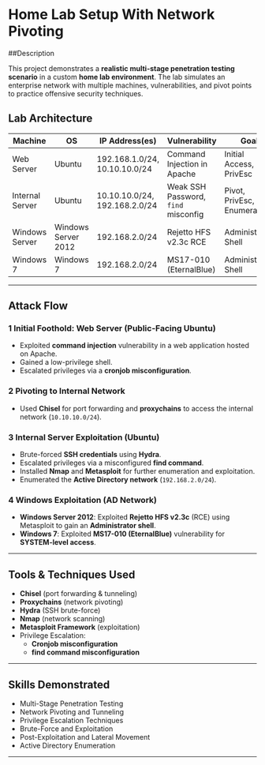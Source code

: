 # Home Lab Setup With Network Pivoting


##Description

This project demonstrates a **realistic multi-stage penetration testing scenario** in a custom **home lab environment**. The lab simulates an enterprise network with multiple machines, vulnerabilities, and pivot points to practice offensive security techniques.

##  Lab Architecture

| Machine | OS            | IP Address(es)                | Vulnerability                  | Goal                       |
| ------- | ------------- | ---------------------------- | ----------------------------- | -------------------------- |
| Web Server | Ubuntu         | 192.168.1.0/24, 10.10.10.0/24   | Command Injection in Apache    | Initial Access, PrivEsc     |
| Internal Server | Ubuntu         | 10.10.10.0/24, 192.168.2.0/24   | Weak SSH Password, `find` misconfig | Pivot, PrivEsc, Enumeration |
| Windows Server | Windows Server 2012 | 192.168.2.0/24                     | Rejetto HFS v2.3c RCE         | Administrator Shell         |
| Windows 7 | Windows 7       | 192.168.2.0/24                     | MS17-010 (EternalBlue)        | Administrator Shell               |

---

##  Attack Flow



### 1️ Initial Foothold: Web Server (Public-Facing Ubuntu)
- Exploited **command injection** vulnerability in a web application hosted on Apache.
- Gained a low-privilege shell.
- Escalated privileges via a **cronjob misconfiguration**.



### 2️ Pivoting to Internal Network
- Used **Chisel** for port forwarding and **proxychains** to access the internal network (`10.10.10.0/24`).



### 3️ Internal Server Exploitation (Ubuntu)
- Brute-forced **SSH credentials** using **Hydra**.
- Escalated privileges via a misconfigured **find command**.
- Installed **Nmap** and **Metasploit** for further enumeration and exploitation.
- Enumerated the **Active Directory network** (`192.168.2.0/24`).



### 4️ Windows Exploitation (AD Network)
- **Windows Server 2012**: Exploited **Rejetto HFS v2.3c** (RCE) using Metasploit to gain an **Administrator shell**.
- **Windows 7**: Exploited **MS17-010 (EternalBlue)** vulnerability for **SYSTEM-level access**.

---

##  Tools & Techniques Used
- **Chisel** (port forwarding & tunneling)
- **Proxychains** (network pivoting)
- **Hydra** (SSH brute-force)
- **Nmap** (network scanning)
- **Metasploit Framework** (exploitation)
- Privilege Escalation:  
  - **Cronjob misconfiguration**  
  - **find command misconfiguration**

---

##  Skills Demonstrated
- Multi-Stage Penetration Testing
- Network Pivoting and Tunneling
- Privilege Escalation Techniques
- Brute-Force and Exploitation
- Post-Exploitation and Lateral Movement
- Active Directory Enumeration

---


